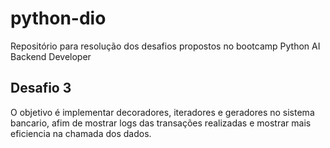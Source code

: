 # python-dio
Repositório para resolução dos desafios propostos no bootcamp Python AI Backend Developer

## Desafio 3
O objetivo é implementar decoradores, iteradores e geradores no sistema bancario, afim de mostrar logs das transações realizadas e mostrar mais eficiencia na chamada dos dados. 
